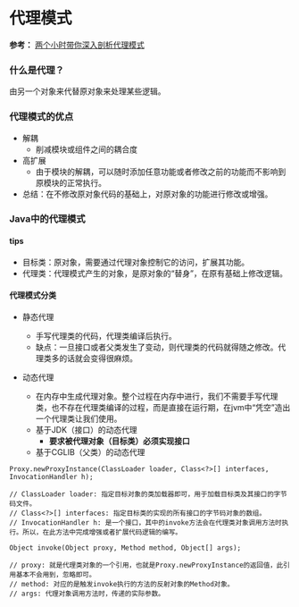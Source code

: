 # 代理模式

**参考：** [两个小时带你深入剖析代理模式](https://www.bilibili.com/video/BV1M54y1X78p)

### 什么是代理？

由另一个对象来代替原对象来处理某些逻辑。

### 代理模式的优点

- 解耦
    - 削减模块或组件之间的耦合度
- 高扩展
    - 由于模块的解耦，可以随时添加任意功能或者修改之前的功能而不影响到原模块的正常执行。
- 总结：在不修改原对象代码的基础上，对原对象的功能进行修改或增强。

### Java中的代理模式

#### tips

- 目标类：原对象，需要通过代理对象控制它的访问，扩展其功能。
- 代理类：代理模式产生的对象，是原对象的“替身”，在原有基础上修改逻辑。

#### 代理模式分类

- 静态代理

    - 手写代理类的代码，代理类编译后执行。
    - 缺点：一旦接口或者父类发生了变动，则代理类的代码就得随之修改。代理类多的话就会变得很麻烦。
- 动态代理

    - 在内存中生成代理对象。整个过程在内存中进行，我们不需要手写代理类，也不存在代理类编译的过程，而是直接在运行期，在jvm中“凭空”造出一个代理类让我们使用。
    - 基于JDK（接口）的动态代理
        - **要求被代理对象（目标类）必须实现接口**
    - 基于CGLIB（父类）的动态代理

```
Proxy.newProxyInstance(ClassLoader loader, Class<?>[] interfaces, InvocationHandler h);

// ClassLoader loader: 指定目标对象的类加载器即可，用于加载目标类及其接口的字节码文件。
// Class<?>[] interfaces: 指定目标类的实现的所有接口的字节码对象的数组。
// InvocationHandler h: 是一个接口，其中的invoke方法会在代理类对象调用方法时执行。所以，在此方法中完成增强或者扩展代码逻辑的编写。

Object invoke(Object proxy, Method method, Object[] args);

// proxy: 就是代理类对象的一个引用，也就是Proxy.newProxyInstance的返回值，此引用基本不会用到，忽略即可。
// method: 对应的是触发invoke执行的方法的反射对象的Method对象。
// args: 代理对象调用方法时，传递的实际参数。
```